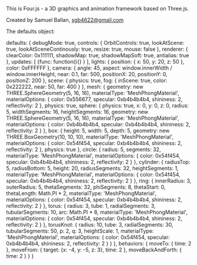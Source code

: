 This is Four.js - a 3D graphics and animation framework based on Three.js.



Created by Samuel Ballan, sgb4622@gmail.com


The defaults object:


defaults: {
  debugMode: true,
  controls: {
    OrbitControls: true,
    lookAtScene: true,
    lookAtSceneContinously: true,
    resize: true,
    mouse: false
  },
  renderer: {
    clearColor: 0x111111,
    shadowMap: true,
    shadowMapSoft: true,
    antialias: true
  },
  updates: [
    {func: function(){}
    }
  ],
  lights: {
    position: {
      x: 50,
      y: 20,
      z: 50
    },
    color: 0xFFFFFF
  },
  camera: {
    angle: 45,
    aspect: window.innerWidth / window.innerHeight,
    near: 0.1,
    far: 500,
    positionX: 20,
    positionY: 0,
    positionZ: 200
  },
  scene: {
    physics: true,
    fog: {
      inScene: true,
      color: 0x222222,
      near: 50,
      far: 400
    }
  },
  mesh: {
    geometry: new THREE.SphereGeometry(5, 16, 16),
    materialType: 'MeshPhongMaterial',
    materialOptions: {
      color: 0x556677,
      specular: 0xb4b4b4b4,
      shininess: 2,
      reflectivity: 2
    },
    physics: true,
    sphere: {
      physics: true,
      x: 0,
      y: 0,
      z: 0,
      radius: 5,
      widthSegments: 16,
      heightSegments: 16,
      geometry: new THREE.SphereGeometry(5, 16, 16),
      materialType: 'MeshPhongMaterial',
      materialOptions: {
        color: 0xb4b4b4b4,
        specular: 0xb4b4b4b4,
        shininess: 2,
        reflectivity: 2
      }
    },
    box: {
      height: 5,
      width: 5,
      depth: 5,
      geometry: new THREE.BoxGeometry(10, 10, 10),
      materialType: 'MeshPhongMaterial',
      materialOptions: {
        color: 0x54f454,
        specular: 0xb4b4b4b4,
        shininess: 2,
        reflectivity: 2
      },
      physics: true
    },
    circle: {
      radius: 5,
      segments: 32,
      materialType: 'MeshPhongMaterial',
      materialOptions: {
        color: 0x54f454,
        specular: 0xb4b4b4b4,
        shininess: 2,
        reflectivity: 2
      }
    },
    cylinder: {
      radiusTop: 5,
      radiusBottom: 5,
      height: 20,
      radiusSegments: 32,
      heightSegments: 1,
      materialType: 'MeshPhongMaterial',
      materialOptions: {
        color: 0x54f454,
        specular: 0xb4b4b4b4,
        shininess: 2,
        reflectivity: 2
      }
    },
    ring: {
      innerRadius: 3,
      outerRadius: 5,
      thetaSegments: 32,
      phiSegments: 8,
      thetaStart: 0,
      thetaLength: Math.PI * 2,
      materialType: 'MeshPhongMaterial',
      materialOptions: {
        color: 0x54f454,
        specular: 0xb4b4b4b4,
        shininess: 2,
        reflectivity: 2
      }
    },
    torus: {
      radius: 3,
      tube: 1,
      radialSegments: 3,
      tubularSegments: 10,
      arc: Math.PI * 8,
      materialType: 'MeshPhongMaterial',
      materialOptions: {
        color: 0x54f454,
        specular: 0xb4b4b4b4,
        shininess: 2,
        reflectivity: 2
      }
    },
    torusKnot: {
      radius: 10,
      tube: 3,
      radialSegments: 30,
      tubularSegments: 50,
      p: 2,
      q: 3,
      heightScale: 1,
      materialType: 'MeshPhongMaterial',
      materialOptions: {
        color: 0x54f454,
        specular: 0xb4b4b4b4,
        shininess: 2,
        reflectivity: 2
      }
    }
  },
  behaviors: {
    moveTo: {
      time: 2
    },
    moveFrom: {
      target: {x: -4, y: -5, z: 3},
      time: 2
    },
    moveBackAndForth: {
      time: 2
    }
  }
}
